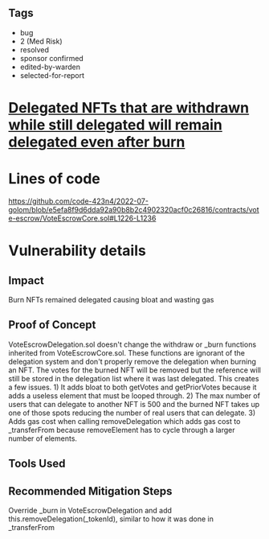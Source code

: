 ## Tags

- bug
- 2 (Med Risk)
- resolved
- sponsor confirmed
- edited-by-warden
- selected-for-report

# [Delegated NFTs that are withdrawn while still delegated will remain delegated even after burn](https://github.com/code-423n4/2022-07-golom-findings/issues/59) 

# Lines of code

https://github.com/code-423n4/2022-07-golom/blob/e5efa8f9d6dda92a90b8b2c4902320acf0c26816/contracts/vote-escrow/VoteEscrowCore.sol#L1226-L1236


# Vulnerability details

## Impact
Burn NFTs remained delegated causing bloat and wasting gas

## Proof of Concept
VoteEscrowDelegation.sol doesn't change the withdraw or _burn functions inherited from VoteEscrowCore.sol. These functions are ignorant of the delegation system and don't properly remove the delegation when burning an NFT. The votes for the burned NFT will be removed but the reference will still be stored in the delegation list where it was last delegated. This creates a few issues. 1) It adds bloat to both getVotes and getPriorVotes because it adds a useless element that must be looped through. 2) The max number of users that can delegate to another NFT is 500 and the burned NFT takes up one of those spots reducing the number of real users that can delegate. 3) Adds gas cost when calling removeDelegation which adds gas cost to _transferFrom because removeElement has to cycle through a larger number of elements.

## Tools Used

## Recommended Mitigation Steps
Override _burn in VoteEscrowDelegation and add this.removeDelegation(_tokenId), similar to how it was done in _transferFrom

